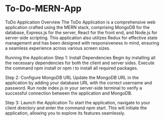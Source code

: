 # To-Do-MERN-App
ToDo Application Overview
The ToDo Application is a comprehensive web application crafted using the MERN stack, comprising MongoDB for the database, Express.js for the server, React for the front end, and Node.js for server-side scripting. This application also utilizes Redux for effective state management and has been designed with responsiveness in mind, ensuring a seamless experience across various screen sizes.

Running the Application
Step 1: Install Dependencies
Begin by installing all the necessary dependencies for both the client and server sides. Execute the command npm install or npm i to install all required packages.

Step 2: Configure MongoDB URL
Update the MongoDB URL in the application by adding your database URL with the correct username and password. Run node index.js in your server-side terminal to verify a successful connection between the application and MongoDB.

Step 3: Launch the Application
To start the application, navigate to your client directory and enter the command npm start. This will initiate the application, allowing you to explore its features seamlessly.
